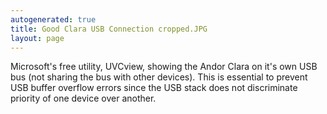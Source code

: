 ```yaml
---
autogenerated: true
title: Good Clara USB Connection cropped.JPG
layout: page
---
```


Microsoft's free utility, UVCview, showing the Andor Clara on it's own
USB bus (not sharing the bus with other devices). This is essential to
prevent USB buffer overflow errors since the USB stack does not
discriminate priority of one device over another.
